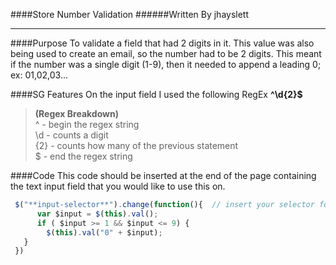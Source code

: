 ####Store Number Validation
######Written By jhayslett
___
####Purpose
To validate a field that had 2 digits in it. This value was also being used to create an email, so the number had to be 2 digits. This meant if the number was a single digit (1-9), then it needed to append a leading 0; ex: 01,02,03...

####SG Features
On the input field I used the following RegEx  **^\d{2}$**
> **(Regex Breakdown)**      
> ^ - begin the regex string  
> \d - counts a digit  
> {2} - counts how many of the previous statement  
> $ - end the regex string

####Code
This code should be inserted at the end of the page containing the text input field that you would like to use this on.
```javascript
 $("**input-selector**").change(function(){  // insert your selector for the text input field in the bold  
	  var $input = $(this).val();  
	  if ( $input >= 1 && $input <= 9) {  
	    $(this).val("0" + $input);  
   }  
 })
```
